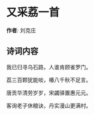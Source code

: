 # 又采荔一首

**作者**: 刘克庄

## 诗词内容

我已归寻乌石路，人谁肯顾雀罗门。

荔三百颗犹能啖，椿八千秋不足言。

唐贡华清劳岁岁，宋蠲驿置惠元元。

客询老子休粮诀，丹实漫山更满村。

